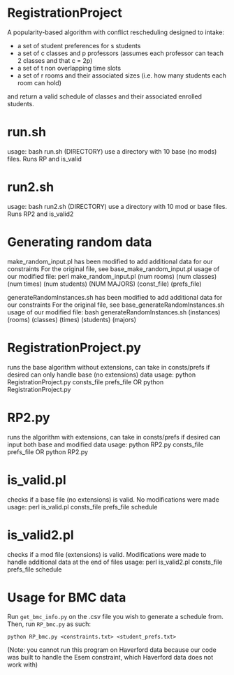 # RegistrationProject
A popularity-based algorithm with conflict rescheduling designed to intake:
  - a set of student preferences for s students
  - a set of c classes and p professors (assumes each professor can teach 2 classes and that c = 2p)
  - a set of t non overlapping time slots
  - a set of r rooms and their associated sizes (i.e. how many students each room can hold)

and return a valid schedule of classes and their associated enrolled students.

# run.sh
usage: bash run.sh (DIRECTORY)
use a directory with 10 base (no mods) files. Runs RP and is_valid 

# run2.sh
usage: bash run2.sh (DIRECTORY)
use a directory with 10 mod or base files. Runs RP2 and is_valid2
# Generating random data
make_random_input.pl has been modified to add additional data for our constraints
For the original file, see base_make_random_input.pl
usage of our modified file: perl make_random_input.pl (num rooms) (num classes)
(num times) (num students) (NUM MAJORS) (const_file) (prefs_file)

generateRandomInstances.sh has been modified to add additional data for our constraints
For the original file, see base_generateRandomInstances.sh
usage of our modified file: bash generateRandomInstances.sh (instances) (rooms)
(classes) (times) (students) (majors)

# RegistrationProject.py
runs the base algorithm without extensions, can take in consts/prefs if desired
can only handle base (no extensions) data
usage: python RegistrationProject.py consts_file prefs_file
OR python RegistrationProject.py

# RP2.py
runs the algorithm with extensions, can take in consts/prefs if desired
can input both base and modified data
usage: python RP2.py consts_file prefs_file
OR python RP2.py
# is_valid.pl
checks if a base file (no extensions) is valid. No modifications were made
usage: perl is_valid.pl consts_file prefs_file schedule
# is_valid2.pl
checks if a mod file (extensions) is valid. Modifications were made to handle
additional data at the end of files
usage: perl is_valid2.pl consts_file prefs_file schedule
# Usage for BMC data
Run `get_bmc_info.py` on the .csv file you wish to generate a schedule from. Then, run `RP_bmc.py` as such:

`python RP_bmc.py <constraints.txt> <student_prefs.txt>`

(Note: you cannot run this program on Haverford data because our code was built
to handle the Esem constraint, which Haverford data does not work with)